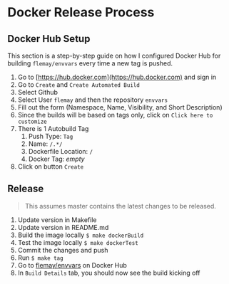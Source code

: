 # Docker Release Process

## Docker Hub Setup

This section is a step-by-step guide on how I configured Docker Hub for building `flemay/envvars` every time a new tag is pushed.

1. Go to [https://hub.docker.com](https://hub.docker.com) and sign in
1. Go to `Create` and  `Create Automated Build`
1. Select Github
1. Select User `flemay` and then the repository `envvars`
1. Fill out the form (Namespace, Name, Visibility, and Short Description)
1. Since the builds will be based on tags only, click on `Click here to customize`
1. There is 1 Autobuild Tag
    1. Push Type: `Tag`
    1. Name: `/.*/`
    1. Dockerfile Location: `/`
    1. Docker Tag: _empty_
1. Click on button `Create`

## Release

> This assumes master contains the latest changes to be released.

1. Update version in Makefile
1. Update version in README.md
1. Build the image locally `$ make dockerBuild`
1. Test the image locally `$ make dockerTest`
1. Commit the changes and push
1. Run `$ make tag`
1. Go to [flemay/envvars](https://hub.docker.com/r/flemay/envvars) on Docker Hub
1. In `Build Details` tab, you should now see the build kicking off
